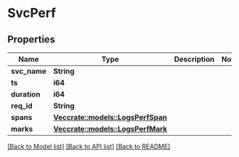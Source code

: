# SvcPerf

## Properties

Name | Type | Description | Notes
------------ | ------------- | ------------- | -------------
**svc_name** | **String** |  | 
**ts** | **i64** |  | 
**duration** | **i64** |  | 
**req_id** | **String** |  | 
**spans** | [**Vec<crate::models::LogsPerfSpan>**](LogsPerfSpan.md) |  | 
**marks** | [**Vec<crate::models::LogsPerfMark>**](LogsPerfMark.md) |  | 

[[Back to Model list]](../README.md#documentation-for-models) [[Back to API list]](../README.md#documentation-for-api-endpoints) [[Back to README]](../README.md)


